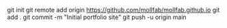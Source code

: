git init
git remote add origin https://github.com/mollfab/mollfab.github.io
git add .
git commit -m "Initial portfolio site"
git push -u origin main
